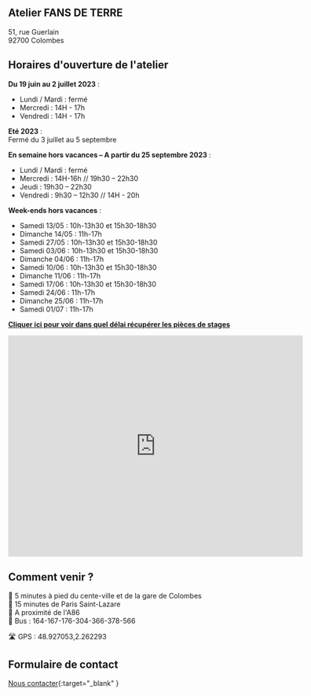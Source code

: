 ## Atelier FANS DE TERRE  
51, rue Guerlain  
92700 Colombes  

  
## Horaires d'ouverture de l'atelier    

**Du 19 juin au 2 juillet 2023** :   
- Lundi / Mardi : fermé  
- Mercredi : 14H - 17h     
- Vendredi : 14H - 17h   
     
**Eté 2023** :   
Fermé du 3 juillet au 5 septembre  
  
**En semaine hors vacances – A partir du 25 septembre 2023** :                    
- Lundi / Mardi : fermé  
- Mercredi : 14H-16h // 19h30 – 22h30  
- Jeudi : 19h30 – 22h30  
- Vendredi : 9h30 – 12h30 // 14H - 20h   


**Week-ends hors vacances** :    
- Samedi 13/05 : 10h-13h30 et 15h30-18h30    
- Dimanche 14/05 : 11h-17h  
- Samedi 27/05  : 10h-13h30 et 15h30-18h30    
- Samedi 03/06 : 10h-13h30 et 15h30-18h30    
- Dimanche 04/06 : 11h-17h  
- Samedi 10/06 : 10h-13h30 et 15h30-18h30    
- Dimanche 11/06 : 11h-17h  
- Samedi 17/06 : 10h-13h30 et 15h30-18h30    
- Samedi 24/06 : 11h-17h      
- Dimanche 25/06 : 11h-17h  
- Samedi 01/07 : 11h-17h       


  
**[Cliquer ici pour voir dans quel délai récupérer les pièces de stages](recuperation_pieces)**  
  
  

<iframe src="https://www.google.com/maps/embed?pb=!1m18!1m12!1m3!1d2621.3848954030345!2d2.260071015676809!3d48.92711037929425!2m3!1f0!2f0!3f0!3m2!1i1024!2i768!4f13.1!3m3!1m2!1s0x47e665e842c643b1%3A0x925e853e4532c!2sAtelier%20Fans%20de%20Terre!5e0!3m2!1sfr!2sfr!4v1614334056042!5m2!1sfr!2sfr" width="600" height="450" style="border:0;" allowfullscreen="" loading="lazy"></iframe>
 
## Comment venir ?

:footprints: 5 minutes à pied du cente-ville et de la gare de Colombes  
:train2: 15 minutes de Paris Saint-Lazare  
:car: A proximité de l'A86  
:bus: Bus : 164-167-176-304-366-378-566

 :motorway: GPS : 48.927053,2.262293

## Formulaire de contact
[Nous contacter](https://docs.google.com/forms/d/e/1FAIpQLScDnAGxa7UlusJ0sVcahW_FnYDXCc4BQsAE5W8vGXzb9_z4pg/viewform?entry.1318731939&entry.625861564&entry.1682638982&entry.1661862399&entry.635975601){:target="_blank" }
